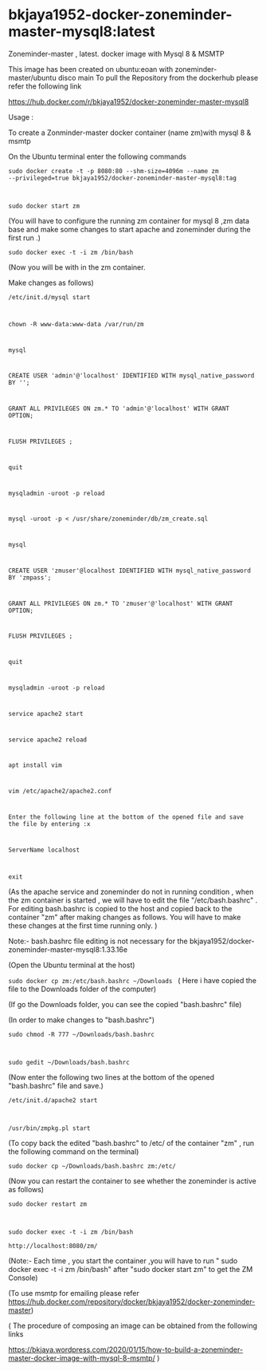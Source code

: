 # bkjaya1952-docker-zoneminder-master-mysql8:latest
Zoneminder-master , latest. docker image with Mysql 8 &amp; MSMTP


This image has been created on ubuntu:eoan with zoneminder-master/ubuntu disco main
To pull the Repository from the dockerhub
please refer the following link

https://hub.docker.com/r/bkjaya1952/docker-zoneminder-master-mysql8


Usage :

To create a Zonminder-master docker container (name zm)with mysql 8 & msmtp

On the Ubuntu terminal enter the following commands

<code>sudo docker create -t -p 8080:80 --shm-size=4096m --name zm --privileged=true bkjaya1952/docker-zoneminder-master-mysql8:tag

sudo docker start zm</code>

(You will have to configure the running zm container for mysql 8 ,zm data base and make some changes to start apache and zoneminder during the first run .)

<code>sudo docker exec -t -i zm /bin/bash</code>

(Now  you will be with in the zm container.

Make changes as follows)

<code>/etc/init.d/mysql start

chown -R www-data:www-data /var/run/zm

mysql

CREATE USER 'admin'@'localhost' IDENTIFIED WITH mysql_native_password BY '';

GRANT ALL PRIVILEGES ON zm.* TO 'admin'@'localhost' WITH GRANT OPTION;

FLUSH PRIVILEGES ;

quit

mysqladmin -uroot -p reload

mysql -uroot -p < /usr/share/zoneminder/db/zm_create.sql

mysql

CREATE USER 'zmuser'@localhost IDENTIFIED WITH mysql_native_password BY 'zmpass';

GRANT ALL PRIVILEGES ON zm.* TO 'zmuser'@'localhost' WITH GRANT OPTION;

FLUSH PRIVILEGES ;

quit

mysqladmin -uroot -p reload

service apache2 start

service apache2 reload

apt install vim

vim /etc/apache2/apache2.conf

 Enter the following line at the bottom of the opened file and save the file by entering :x

ServerName localhost

exit</code>

(As the apache service and zoneminder do not in running condition , when the zm container is started , we will have to edit the file "/etc/bash.bashrc" . For editing bash.bashrc is copied to the host and copied back to the container "zm" after making changes as follows. You will have to make these changes at the first time running only.  )

Note:- bash.bashrc file editing is not necessary for the   bkjaya1952/docker-zoneminder-master-mysql8:1.33.16e 

(Open the Ubuntu terminal at the host)

<code>sudo docker cp zm:/etc/bash.bashrc ~/Downloads </code> 
( Here i have copied the file to the Downloads folder of the computer)

(If go the Downloads folder, you can  see the copied "bash.bashrc" file)

(In order to make changes to "bash.bashrc")

<code>sudo chmod -R 777 ~/Downloads/bash.bashrc

sudo gedit ~/Downloads/bash.bashrc</code>

(Now enter the following two lines at the bottom of the opened "bash.bashrc" file and save.)

<code>/etc/init.d/apache2 start

/usr/bin/zmpkg.pl start</code>

(To copy back the edited "bash.bashrc" to /etc/  of the container "zm" , run the following command on the terminal)

<code>sudo docker cp ~/Downloads/bash.bashrc zm:/etc/</code>

(Now you can restart the container to see whether the zoneminder is active as follows)

<code>sudo docker restart zm

sudo docker exec -t -i zm /bin/bash</code>

<code>http://localhost:8080/zm/</code>

(Note:- Each time , you start the container ,you will have to run " sudo docker exec -t -i zm /bin/bash"  after "sudo docker start zm"  to get the ZM Console)

(To use msmtp for emailing please refer https://hub.docker.com/repository/docker/bkjaya1952/docker-zoneminder-master)

( The procedure of  composing an image can be obtained from the following links

https://bkjaya.wordpress.com/2020/01/15/how-to-build-a-zoneminder-master-docker-image-with-mysql-8-msmtp/  )

